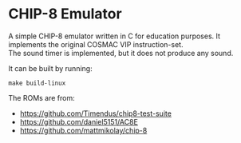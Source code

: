 # CHIP-8 Emulator

A simple CHIP-8 emulator written in C for education purposes.
It implements the original COSMAC VIP instruction-set. \
The sound timer is implemented, but it does not produce any sound.

It can be built by running:
```shell
make build-linux
```

The ROMs are from:
- https://github.com/Timendus/chip8-test-suite
- https://github.com/daniel5151/AC8E
- https://github.com/mattmikolay/chip-8
